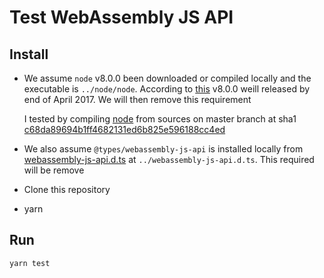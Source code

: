 # Test WebAssembly JS API

## Install
- We assume `node` v8.0.0 been downloaded or compiled locally
  and the executable is `../node/node`. According to
  [this](https://github.com/nodejs/node/issues/12090#issuecomment-289755110)
  v8.0.0 weill released by end of April 2017. We will then remove this requirement

  I tested by compiling [node](https://github.com/nodejs/node)
  from sources on master branch at sha1
  [c68da89694b1ff4682131ed6b825e596188cc4ed](https://github.com/nodejs/node/commit/c68da89694b1ff4682131ed6b825e596188cc4ed)
- We also assume `@types/webassembly-js-api` is installed locally
  from [webassembly-js-api.d.ts](https://github.com/winksaville/webassembly-js-api.d.ts) at
  `../webassembly-js-api.d.ts`. This required will be remove
- Clone this repository
- yarn

## Run
```
yarn test
```
